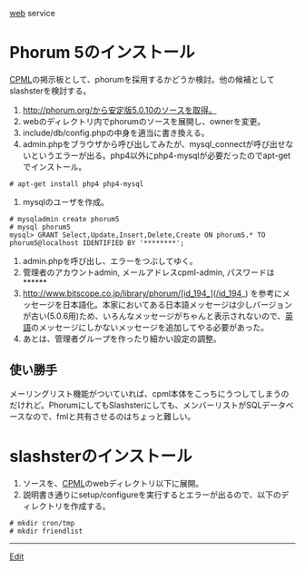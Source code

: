 ---
---
[web](/web) service
# Phorum 5のインストール
[CPML](/CPML)の掲示板として、phorumを採用するかどうか検討。他の候補としてslashsterを検討する。
1. http://phorum.org/から安定版5.0.10のソースを取得。
1. webのディレクトリ内でphorumのソースを展開し、ownerを変更。
1. include/db/config.phpの中身を適当に書き換える。
1. admin.phpをブラウザから呼び出してみたが、mysql_connectが呼び出せないというエラーが出る。php4以外にphp4-mysqlが必要だったのでapt-getでインストール。
```
# apt-get install php4 php4-mysql
```
1. mysqlのユーザを作成。
```
# mysqladmin create phorum5
# mysql phorum5
mysql> GRANT Select,Update,Insert,Delete,Create ON phorum5.* TO phorum5@localhost IDENTIFIED BY '********';
```
1. admin.phpを呼び出し、エラーをつぶしてゆく。
1. 管理者のアカウントadmin, メールアドレスcpml-admin, パスワードは******
1. http://www.bitscope.co.jp/library/phorum/[id_194_](/id_194_) を参考にメッセージを日本語化。本家においてある日本語メッセージは少しバージョンが古い(5.0.6用)ため、いろんなメッセージがちゃんと表示されないので、[英語](/英語)のメッセージにしかないメッセージを追加してやる必要があった。
1. あとは、管理者グループを作ったり細かい設定の調整。
## 使い勝手
メーリングリスト機能がついていれば、cpml本体をこっちにうつしてしまうのだけれど。PhorumにしてもSlashsterにしても、メンバーリストがSQLデータベースなので、fmlと共有させるのはちょっと難しい。
# slashsterのインストール
1. ソースを、[CPML](/CPML)のwebディレクトリ以下に展開。
1. 説明書き通りにsetup/configureを実行するとエラーが出るので、以下のディレクトリを作成する。
```
# mkdir cron/tmp
# mkdir friendlist
```




----
[Edit](https://github.com/vitroid/vitroid.github.io/edit/master/MD/CPML用掲示板の検討.md)
